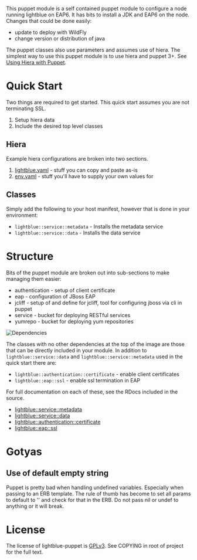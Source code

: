 This puppet module is a self contained puppet module to configure a
node running lightblue on EAP6. It has bits to install a JDK and EAP6
on the node. Changes that could be done easily:
* update to deploy with WildFly
* change version or distribution of java

The puppet classes also use parameters and assumes use of hiera.  The
simplest way to use this puppet module is to use hiera and puppet 3+.
See [Using Hiera with Puppet](http://docs.puppetlabs.com/hiera/1/puppet.html#puppet-variables-passed-to-hiera).

# Quick Start

Two things are required to get started.  This quick start assumes you are not terminating SSL.

1. Setup hiera data
2. Include the desired top level classes

## Hiera
Example hiera configurations are broken into two sections.

1. [lightblue.yaml](https://raw.githubusercontent.com/lightblue-platform/lightblue-puppet/master/docs/hiera/lightblue.yaml) - stuff you can copy and paste as-is
2. [env.yaml](https://raw.githubusercontent.com/lightblue-platform/lightblue-puppet/master/docs/hiera/env.yaml) - stuff you'll have to supply your own values for

## Classes
Simply add the following to your host manifest, however that is done in your environment:
* `lightblue::service::metadata` - Installs the metadata service
* `lightblue::service::data` - Installs the data service


# Structure
Bits of the puppet module are broken out into sub-sections to make managing them easier:
* authentication - setup of client certificate
* eap - configuration of JBoss EAP
* jcliff - setup of and define for jcliff, tool for configuring jboss via cli in puppet
* service - bucket for deploying RESTful services
* yumrepo - bucket for deploying yum repositories

![Dependencies](https://raw.githubusercontent.com/lightblue-platform/lightblue-puppet/master/docs/lightblue.png)

The classes with no other dependencies at the top of the image are those that can be directly included in your module.  In addition to `lightblue::service::data` and `lightblue::service::metadata` used in the quick start there are:
* `lightblue::authentication::certificate` - enable client certificates
* `lightblue::eap::ssl` - enable ssl termination in EAP

For full documentation on each of these, see the RDocs included in the source.
* [lightblue::service::metadata](https://github.com/lightblue-platform/lightblue-puppet/blob/master/manifests/service/metadata.pp)
* [lightblue::service::data](https://github.com/lightblue-platform/lightblue-puppet/blob/master/manifests/service/data.pp)
* [lightblue::authentication::certificate](https://github.com/lightblue-platform/lightblue-puppet/blob/master/manifests/authentication/certificate.pp)
* [lightblue::eap::ssl](https://github.com/lightblue-platform/lightblue-puppet/blob/master/manifests/eap/ssl.pp)

# Gotyas

## Use of default empty string
Puppet is pretty bad when handling undefined variables.  Especially when passing to an ERB template.  The rule of thumb has become to set all params to default to '' and check for that in the ERB.  Do not pass nil or undef to anything or it will break.

# License

The license of lightblue-puppet is [GPLv3](https://www.gnu.org/licenses/gpl.html).  See COPYING in root of project for the full text.
